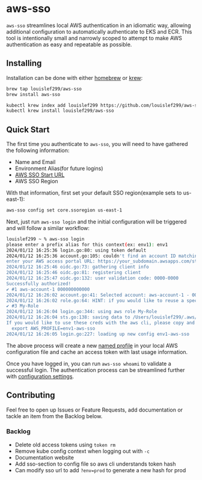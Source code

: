 # aws-sso

`aws-sso` streamlines local AWS authentication in an idiomatic way, allowing
additional configuration to automatically authenticate to EKS and ECR. This tool
is intentionally small and narrowly scoped to attempt to make AWS authentication
as easy and repeatable as possible.

## Installing

Installation can be done with either [homebrew][] or [krew][]:

```bash
brew tap louislef299/aws-sso
brew install aws-sso
```

```bash
kubectl krew index add louislef299 https://github.com/louislef299/aws-sso.git
kubectl krew install louislef299/aws-sso
```

## Quick Start

The first time you authenticate to `aws-sso`, you will need to have gathered the
following information:

- Name and Email
- Environment Alias(for future logins)
- [AWS SSO Start URL][]
- AWS SSO Region

With that information, first set your default SSO region(example sets to
us-east-1):

```bash
aws-sso config set core.ssoregion us-east-1
```

Next, just run `aws-sso login` and the initial configuration will be triggered
and will follow a similar workflow:

```bash
louislef299 ~ % aws-sso login
please enter a prefix alias for this context(ex: env1): env1
2024/01/12 16:25:36 login.go:80: using token default
2024/01/12 16:25:36 account.go:105: couldn't find an account ID matching profile env1, using empty default...
enter your AWS access portal URL: https://your_subdomain.awsapps.com/start
2024/01/12 16:25:46 oidc.go:73: gathering client info
2024/01/12 16:25:46 oidc.go:81: registering client
2024/01/12 16:25:47 oidc.go:132: user validation code: 0000-0000
Successfully authorized!
✔ #1 aws-account-1 000000000000
2024/01/12 16:26:02 account.go:41: Selected account: aws-account-1 - 000000000000
2024/01/12 16:26:02 role.go:64: HINT: if you would like to reuse a specific iam profile, you can set core.defaultRole to your iam profile.
✔ #3 My-Role
2024/01/12 16:26:04 login.go:344: using aws role My-Role
2024/01/12 16:26:04 sts.go:138: saving data to /Users/louislef299/.aws/sso/cache/last-usage.json
If you would like to use these creds with the aws cli, please copy and paste the following command:
  export AWS_PROFILE=env1-aws-sso
2024/01/12 16:26:05 login.go:227: loading up new config env1-aws-sso
```

The above process will create a new [named profile][] in your local AWS
configuration file and cache an access token with last usage information.

Once you have logged in, you can run `aws-sso whoami` to validate a successful
login. The authentication process can be streamlined further with [configuration
settings][].

## Contributing

Feel free to open up Issues or Feature Requests, add documentation or tackle an
item from the Backlog below.

### Backlog

- Delete old access tokens using `token rm`
- Remove kube config context when logging out with `-c`
- Documentation website
- Add sso-section to config file so aws cli understands token hash
- Can modify sso url to add `?env=prod` to generate a new hash for prod

[AWS SSO Start URL]: https://docs.aws.amazon.com/signin/latest/userguide/iam-id-center-sign-in-tutorial.html
[homebrew]: https://brew.sh/
[krew]: https://krew.sigs.k8s.io/
[named profile]: https://docs.aws.amazon.com/cli/latest/userguide/cli-configure-files.html
[configuration settings]: ./docs/CONFIGURATION.md
